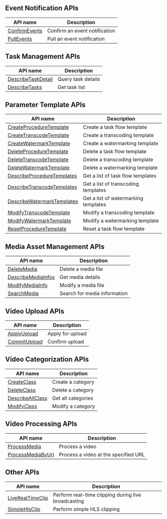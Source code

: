## Event Notification APIs
| API name | Description |
|---------|---------|
| [ConfirmEvents](/document/api/266/33434) | Confirm an event notification |
| [PullEvents](/document/api/266/33433) | Pull an event notification |
## Task Management APIs
| API name | Description |
|---------|---------|
| [DescribeTaskDetail](/document/api/266/33431) | Query task details |
| [DescribeTasks](/document/api/266/33430) | Get task list |
## Parameter Template APIs
| API name | Description |
|---------|---------|
| [CreateProcedureTemplate](/document/api/266/33897) | Create a task flow template |
| [CreateTranscodeTemplate](/document/api/266/33773) | Create a transcoding template |
| [CreateWatermarkTemplate](/document/api/266/33772) | Create a watermarking template |
| [DeleteProcedureTemplate](/document/api/266/33896) | Delete a task flow template |
| [DeleteTranscodeTemplate](/document/api/266/33771) | Delete a transcoding template |
| [DeleteWatermarkTemplate](/document/api/266/33770) | Delete a watermarking template |
| [DescribeProcedureTemplates](/document/api/266/33895) | Get a list of task flow templates |
| [DescribeTranscodeTemplates](/document/api/266/33769) | Get a list of transcoding templates |
| [DescribeWatermarkTemplates](/document/api/266/33768) | Get a list of watermarking templates |
| [ModifyTranscodeTemplate](/document/api/266/33767) | Modify a transcoding template |
| [ModifyWatermarkTemplate](/document/api/266/33766) | Modify a watermarking template |
| [ResetProcedureTemplate](/document/api/266/33894) | Reset a task flow template |
## Media Asset Management APIs
| API name | Description |
|---------|---------|
| [DeleteMedia](/document/api/266/31764) | Delete a media file |
| [DescribeMediaInfos](/document/api/266/31763) | Get media details |
| [ModifyMediaInfo](/document/api/266/31762) | Modify a media file |
| [SearchMedia](/document/api/266/31813) | Search for media information |
## Video Upload APIs
| API name | Description |
|---------|---------|
| [ApplyUpload](/document/api/266/31767) | Apply for upload |
| [CommitUpload](/document/api/266/31766) | Confirm upload |
## Video Categorization APIs
| API name | Description |
|---------|---------|
| [CreateClass](/document/api/266/31772) | Create a category |
| [DeleteClass](/document/api/266/31771) | Delete a category |
| [DescribeAllClass](/document/api/266/31770) | Get all categories |
| [ModifyClass](/document/api/266/31769) | Modify a category |
## Video Processing APIs
| API name | Description |
|---------|---------|
| [ProcessMedia](/document/api/266/33427) | Process a video |
| [ProcessMediaByUrl](/document/api/266/33426) | Process a video at the specified URL |
## Other APIs
| API name | Description |
|---------|---------|
| [LiveRealTimeClip](/document/api/266/32587) | Perform real-time clipping during live broadcasting |
| [SimpleHlsClip](/document/api/266/33428) | Perform simple HLS clipping |

